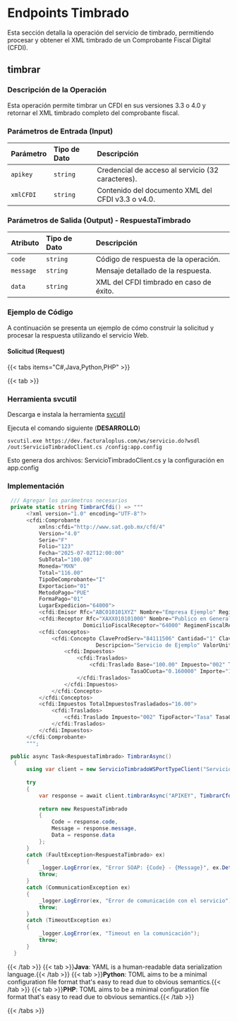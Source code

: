 # Endpoints Timbrado

Esta sección detalla la operación del servicio de timbrado, permitiendo procesar y obtener el XML timbrado de un Comprobante Fiscal Digital (CFDI).

## timbrar

### Descripción de la Operación

Esta operación permite timbrar un CFDI en sus versiones 3.3 o 4.0 y retornar el XML timbrado completo del comprobante fiscal.

### Parámetros de Entrada (Input)

| Parámetro | Tipo de Dato | Descripción                                       |
| :-------- | :----------- | :------------------------------------------------ |
| `apikey`  | `string`     | Credencial de acceso al servicio (32 caracteres). |
| `xmlCFDI` | `string`     | Contenido del documento XML del CFDI v3.3 o v4.0. |

### Parámetros de Salida (Output) - RespuestaTimbrado

| Atributo  | Tipo de Dato | Descripción                             |
| :-------- | :----------- | :-------------------------------------- |
| `code`    | `string`     | Código de respuesta de la operación.    |
| `message` | `string`     | Mensaje detallado de la respuesta.      |
| `data`    | `string`     | XML del CFDI timbrado en caso de éxito. |

### Ejemplo de Código

A continuación se presenta un ejemplo de cómo construir la solicitud y procesar la respuesta utilizando el servicio Web.

#### Solicitud (Request)

{{< tabs items="C#,Java,Python,PHP" >}}

  {{< tab >}}
  ### Herramienta svcutil
  Descarga e instala la herramienta [svcutil](https://learn.microsoft.com/en-us/dotnet/core/additional-tools/dotnet-svcutil-guide?tabs=dotnetsvcutil2x)
  
  Ejecuta el comando siguiente (**DESARROLLO**)

  ```
  svcutil.exe https://dev.facturaloplus.com/ws/servicio.do?wsdl /out:ServicioTimbradoClient.cs /config:app.config
  ```
  Esto genera dos archivos: ServicioTimbradoClient.cs y la configuración en app.config

  ### Implementación

  ```csharp
   /// Agregar los parámetros necesarios
   private static string TimbrarCfdi() => """ 
        <?xml version="1.0" encoding="UTF-8"?>
        <cfdi:Comprobante
            xmlns:cfdi="http://www.sat.gob.mx/cfd/4"
            Version="4.0"
            Serie="F"
            Folio="123"
            Fecha="2025-07-02T12:00:00"
            SubTotal="100.00"
            Moneda="MXN"
            Total="116.00"
            TipoDeComprobante="I"
            Exportacion="01"
            MetodoPago="PUE"
            FormaPago="01"
            LugarExpedicion="64000">
            <cfdi:Emisor Rfc="ABC010101XYZ" Nombre="Empresa Ejemplo" RegimenFiscal="601"/>
            <cfdi:Receptor Rfc="XAXX010101000" Nombre="Publico en General" 
                          DomicilioFiscalReceptor="64000" RegimenFiscalReceptor="616" UsoCFDI="G03"/>
            <cfdi:Conceptos>
                <cfdi:Concepto ClaveProdServ="84111506" Cantidad="1" ClaveUnidad="ACT" 
                              Descripcion="Servicio de Ejemplo" ValorUnitario="100.00" Importe="100.00">
                    <cfdi:Impuestos>
                        <cfdi:Traslados>
                            <cfdi:Traslado Base="100.00" Impuesto="002" TipoFactor="Tasa" 
                                         TasaOCuota="0.160000" Importe="16.00"/>
                        </cfdi:Traslados>
                    </cfdi:Impuestos>
                </cfdi:Concepto>
            </cfdi:Conceptos>
            <cfdi:Impuestos TotalImpuestosTrasladados="16.00">
                <cfdi:Traslados>
                    <cfdi:Traslado Impuesto="002" TipoFactor="Tasa" TasaOCuota="0.160000" Importe="16.00"/>
                </cfdi:Traslados>
            </cfdi:Impuestos>
        </cfdi:Comprobante>
        """;

   public async Task<RespuestaTimbrado> TimbrarAsync()
    {
        using var client = new ServicioTimbradoWSPortTypeClient("ServicioTimbradoWSPort");
        
        try
        {            
            var response = await client.timbrarAsync("APIKEY", TimbrarCfdi());
                        
            return new RespuestaTimbrado
            {
                Code = response.code,
                Message = response.message,
                Data = response.data
            };
        }
        catch (FaultException<RespuestaTimbrado> ex)
        {
            _logger.LogError(ex, "Error SOAP: {Code} - {Message}", ex.Detail.code, ex.Detail.message);
            throw;
        }
        catch (CommunicationException ex)
        {
            _logger.LogError(ex, "Error de comunicación con el servicio");
            throw;
        }
        catch (TimeoutException ex)
        {
            _logger.LogError(ex, "Timeout en la comunicación");
            throw;
        }
    }

  ```
    
  
  {{< /tab >}}
  {{< tab >}}**Java**: YAML is a human-readable data serialization language.{{< /tab >}}
  {{< tab >}}**Python**: TOML aims to be a minimal configuration file format that's easy to read due to obvious semantics.{{< /tab >}}
  {{< tab >}}**PHP**: TOML aims to be a minimal configuration file format that's easy to read due to obvious semantics.{{< /tab >}}

{{< /tabs >}}


